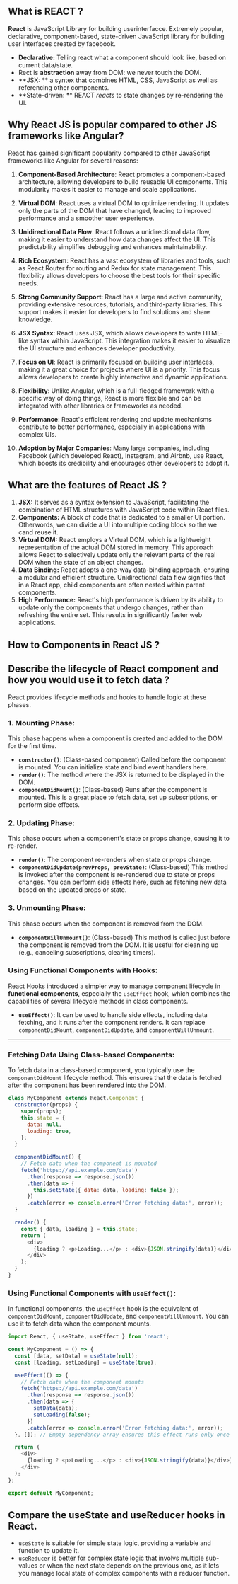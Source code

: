 ## What is REACT ?
**React** is JavaScript Library for building userinterfacce.
Extremely popular, declarative, component-based, state-driven JavaScript library for building user interfaces created by facebook.

- **Declarative:** Telling react what a component should look like, based on current data/state.
- Rect is **abstraction** away from DOM: we never touch the DOM.
- **JSX: ** a syntex that combines HTML, CSS, JavaScript as well as referencing other components.
- **State-driven: ** REACT *reacts* to state changes by re-rendering the UI.

## Why React JS is popular compared to other JS frameworks like Angular?  
React has gained significant popularity compared to other JavaScript frameworks like Angular for several reasons:

1. **Component-Based Architecture**: React promotes a component-based architecture, allowing developers to build reusable UI components. This modularity makes it easier to manage and scale applications.

2. **Virtual DOM**: React uses a virtual DOM to optimize rendering. It updates only the parts of the DOM that have changed, leading to improved performance and a smoother user experience.

3. **Unidirectional Data Flow**: React follows a unidirectional data flow, making it easier to understand how data changes affect the UI. This predictability simplifies debugging and enhances maintainability.

4. **Rich Ecosystem**: React has a vast ecosystem of libraries and tools, such as React Router for routing and Redux for state management. This flexibility allows developers to choose the best tools for their specific needs.

5. **Strong Community Support**: React has a large and active community, providing extensive resources, tutorials, and third-party libraries. This support makes it easier for developers to find solutions and share knowledge.

6. **JSX Syntax**: React uses JSX, which allows developers to write HTML-like syntax within JavaScript. This integration makes it easier to visualize the UI structure and enhances developer productivity.

7. **Focus on UI**: React is primarily focused on building user interfaces, making it a great choice for projects where UI is a priority. This focus allows developers to create highly interactive and dynamic applications.

8. **Flexibility**: Unlike Angular, which is a full-fledged framework with a specific way of doing things, React is more flexible and can be integrated with other libraries or frameworks as needed.

9. **Performance**: React's efficient rendering and update mechanisms contribute to better performance, especially in applications with complex UIs.

10. **Adoption by Major Companies**: Many large companies, including Facebook (which developed React), Instagram, and Airbnb, use React, which boosts its credibility and encourages other developers to adopt it.

## What are the features of React JS ?
1. **JSX:** It serves as a syntax extension to JavaScript, facilitating the combination of HTML structures with JavaScript code within React files.
2. **Components:** A block of code that is dedicated to a smaller UI portion. Otherwords, we can divide a UI into multiple coding block so the we cand reuse it.
3. **Virtual DOM:** React employs a Virtual DOM, which is a lightweight representation of the actual DOM stored in memory. This approach allows React to selectively update only the relevant parts of the real DOM when the state of an object changes.
4. **Data Binding:** React adopts a one-way data-binding approach, ensuring a modular and efficient structure. Unidirectional data flew signifies that in a React app, child components are often nested within parent components.
5. **High Performance:** React's high performance is driven by its ability to update only the components that undergo changes, rather than refreshing the entire set. This results in significantly faster web applications.

## How to Components in React JS ?


## Describe the lifecycle of React component and how you would use it to fetch data ?

React provides lifecycle methods and hooks to handle logic at these phases.

### 1. **Mounting Phase**:
This phase happens when a component is created and added to the DOM for the first time.

- **`constructor()`**: (Class-based component) Called before the component is mounted. You can initialize state and bind event handlers here.
- **`render()`**: The method where the JSX is returned to be displayed in the DOM.
- **`componentDidMount()`**: (Class-based) Runs after the component is mounted. This is a great place to fetch data, set up subscriptions, or perform side effects.

### 2. **Updating Phase**:
This phase occurs when a component's state or props change, causing it to re-render.

- **`render()`**: The component re-renders when state or props change.
- **`componentDidUpdate(prevProps, prevState)`**: (Class-based) This method is invoked after the component is re-rendered due to state or props changes. You can perform side effects here, such as fetching new data based on the updated props or state.

### 3. **Unmounting Phase**:
This phase occurs when the component is removed from the DOM.

- **`componentWillUnmount()`**: (Class-based) This method is called just before the component is removed from the DOM. It is useful for cleaning up (e.g., canceling subscriptions, clearing timers).

### **Using Functional Components with Hooks**:
React Hooks introduced a simpler way to manage component lifecycle in **functional components**, especially the `useEffect` hook, which combines the capabilities of several lifecycle methods in class components.

- **`useEffect()`**: It can be used to handle side effects, including data fetching, and it runs after the component renders. It can replace `componentDidMount`, `componentDidUpdate`, and `componentWillUnmount`.

---

### **Fetching Data Using Class-based Components**:

To fetch data in a class-based component, you typically use the `componentDidMount` lifecycle method. This ensures that the data is fetched after the component has been rendered into the DOM.

```javascript
class MyComponent extends React.Component {
  constructor(props) {
    super(props);
    this.state = {
      data: null,
      loading: true,
    };
  }

  componentDidMount() {
    // Fetch data when the component is mounted
    fetch('https://api.example.com/data')
      .then(response => response.json())
      .then(data => {
        this.setState({ data: data, loading: false });
      })
      .catch(error => console.error('Error fetching data:', error));
  }

  render() {
    const { data, loading } = this.state;
    return (
      <div>
        {loading ? <p>Loading...</p> : <div>{JSON.stringify(data)}</div>}
      </div>
    );
  }
}
```

### **Using Functional Components with `useEffect()`**:

In functional components, the `useEffect` hook is the equivalent of `componentDidMount`, `componentDidUpdate`, and `componentWillUnmount`. You can use it to fetch data when the component mounts.

```javascript
import React, { useState, useEffect } from 'react';

const MyComponent = () => {
  const [data, setData] = useState(null);
  const [loading, setLoading] = useState(true);

  useEffect(() => {
    // Fetch data when the component mounts
    fetch('https://api.example.com/data')
      .then(response => response.json())
      .then(data => {
        setData(data);
        setLoading(false);
      })
      .catch(error => console.error('Error fetching data:', error));
  }, []); // Empty dependency array ensures this effect runs only once (on mount)

  return (
    <div>
      {loading ? <p>Loading...</p> : <div>{JSON.stringify(data)}</div>}
    </div>
  );
};

export default MyComponent;
```

## Compare the useState and useReducer hooks in React.
- `useState` is suitable for simple state logic, providing a variable and function to update it. 
- `useReducer` is better for complex state logic that involvs multiple sub-values or when the next state depends on the previous one, as it lets you manage local state of complex components with a reducer function.
